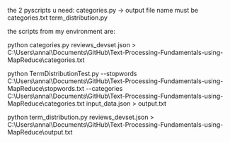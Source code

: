 the 2 pyscripts u need:
categories.py -> output file name must be categories.txt
term_distribution.py

the scripts from my environment are:

python categories.py reviews_devset.json > C:\Users\annal\Documents\GitHub\Text-Processing-Fundamentals-using-MapReduce\categories.txt

python TermDistributionTest.py --stopwords C:\Users\annal\Documents\GitHub\Text-Processing-Fundamentals-using-MapReduce\stopwords.txt --categories C:\Users\annal\Documents\GitHub\Text-Processing-Fundamentals-using-MapReduce\categories.txt input_data.json > output.txt


python term_distribution.py reviews_devset.json > C:\Users\annal\Documents\GitHub\Text-Processing-Fundamentals-using-MapReduce\output.txt

